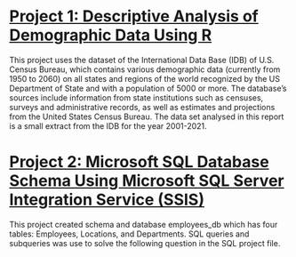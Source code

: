 
# [Project 1: Descriptive Analysis of Demographic Data Using R](https://github.com/OpeyemiAyanwale/Descriptive-Analysis-of-Demographic-Data)

This project uses the dataset of the International Data Base (IDB) of U.S. Census Bureau, which contains various demographic data (currently from 1950 to 2060) on all states and regions of the world recognized by the US Department of State and with a population of 5000 or more. The database’s sources include information from state institutions such as censuses, surveys and administrative records, as well as estimates and projections from the United States Census Bureau. The data set analysed in this report is a small extract from the IDB for the year 2001-2021.


# [Project 2: Microsoft SQL Database Schema Using Microsoft SQL Server Integration Service (SSIS)](https://github.com/OpeyemiAyanwale/Microsoft-SQL-Database-Schema)

This project created schema and database employees_db which has four tables: Employees, Locations, and Departments. SQL queries and subqueries was use to solve the following question in the SQL project file.







